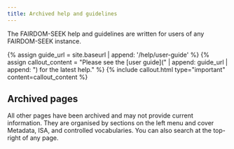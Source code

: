 ```yaml
---
title: Archived help and guidelines
---
```


The FAIRDOM-SEEK help and guidelines are written for users of any FAIRDOM-SEEK instance.

{% assign guide_url = site.baseurl | append: '/help/user-guide' %}
{% assign callout_content = "Please see the [user guide](" | append: guide_url | append: ") for the latest help." %}
{% include callout.html type="important" content=callout_content %}


## Archived pages

All other pages have been archived and may not provide current information.
They are organised by sections on the left menu and cover Metadata, ISA, and controlled vocabularies. You can also search at the top-right of any page.
